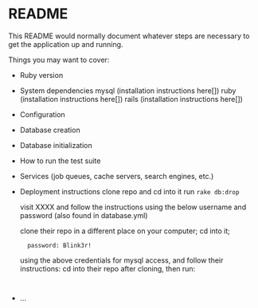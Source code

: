 # README

This README would normally document whatever steps are necessary to get the
application up and running.

Things you may want to cover:

* Ruby version

* System dependencies
  mysql (installation instructions here[])
  ruby (installation instructions here[])
  rails (installation instructions here[])

* Configuration

* Database creation

* Database initialization

* How to run the test suite

* Services (job queues, cache servers, search engines, etc.)

* Deployment instructions
  clone repo and cd into it
  run ```rake db:drop```

  visit XXXX and follow the instructions using the below username and password (also found in database.yml)

  clone their repo in a different place on your computer; cd into it;

  ```username: dvog_temp
    password: Blink3r!
  ```
  using the above credentials for mysql access, and follow their instructions:
  cd into their repo after cloning, then run:
  ```
    
  ```


* ...
